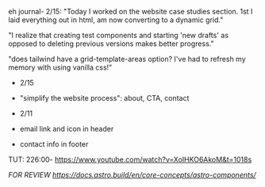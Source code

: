 eh journal- 2/15: "Today I worked on the website case studies section. 1st I laid everything out in html, am now converting to a dynamic grid."

"I realize that creating test components and starting 'new drafts' as opposed to deleting previous versions makes better progress."

"does tailwind have a grid-template-areas option? I've had to refresh my memory with using vanilla css!"

- 2/15
- "simplify the website process": about, CTA, contact

- 2/11
- email link and icon in header
- contact info in footer

TUT: 226:00- https://www.youtube.com/watch?v=XoIHKO6AkoM&t=1018s

_FOR REVIEW_
*https://docs.astro.build/en/core-concepts/astro-components/*
